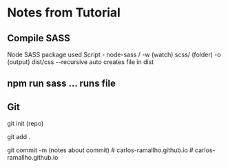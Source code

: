 # Notes from Tutorial

## Compile SASS

Node SASS package used
Script - node-sass / -w (watch) scss/ (folder) -o (output) dist/css --recursive
auto creates file in dist

## npm run sass ... runs file

## Git

git init (repo)

git add .

git commit -m (notes about commit)
#   c a r l o s - r a m a l l h o . g i t h u b . i o  
 # carlos-ramallho.github.io
